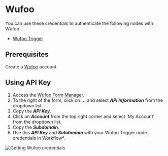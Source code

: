 # Wufoo

You can use these credentials to authenticate the following nodes with Wufoo.
- [Wufoo Trigger](/workflow/integrations/trigger-nodes/n8n-nodes-base.wufooTrigger/)

## Prerequisites

Create a [Wufoo](https://wufoo.com) account.

## Using API Key

1. Access the [Wufoo Form Manager](https://app.wufoo.com/#/form-manager).
2. To the right of the form, click on ***...*** and select ***API Information*** from the dropdown list.
3. Copy the ***API Key***.
4. Click on ***Account***  from the top right corner and select 'My Account' from the dropdown list.
5. Copy the ***Subdomain***.
6. Use this ***API Key*** and ***Subdomain*** with your Wufoo Trigger node credentials in Workflow².

![Getting Wufoo credentials](/_images/integrations/credentials/wufoo/using-api-key.gif)
